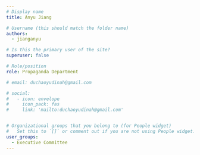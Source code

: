 ```yaml
---
# Display name
title: Anyu Jiang

# Username (this should match the folder name)
authors:
  - jianganyu

# Is this the primary user of the site?
superuser: false

# Role/position
role: Propaganda Department

# email: duchaoyudinah@gmail.com

# social:
#   - icon: envelope
#     icon_pack: fas
#     link: 'mailto:duchaoyudinah@gmail.com'


# Organizational groups that you belong to (for People widget)
#   Set this to `[]` or comment out if you are not using People widget.
user_groups:
  - Executive Committee
---
```

